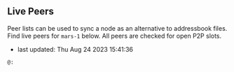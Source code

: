 ## Live Peers
Peer lists can be used to sync a node as an alternative to addressbook files. Find live peers for `mars-1` below. All peers are checked for open P2P slots.  
- last updated: Thu Aug 24 2023 15:41:36
```sh
@:
```
